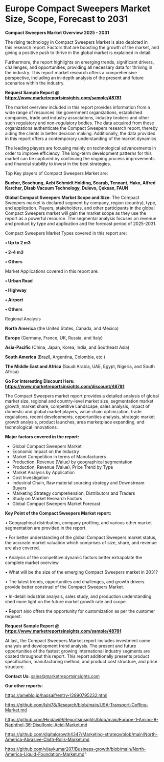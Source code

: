# Europe Compact Sweepers Market Size, Scope, Forecast to 2031

<Strong> Compact Sweepers Market Overview 2025 - 2031</strong>

The rising technology in Compact Sweepers Market is also depicted in this research report. Factors that are boosting the growth of the market, and giving a positive push to thrive in the global market is explained in detail.

Furthermore, the report highlights on emerging trends, significant drivers, challenges, and opportunities, providing all necessary data for thriving in the industry. This report market research offers a comprehensive perspective, including an in-depth analysis of the present and future scenarios within the industry.

<strong>Request Sample Report @ <a href=https://www.marketreportsinsights.com/sample/48781>https://www.marketreportsinsights.com/sample/48781</a></strong>

The market overview included in this report provides information from a wide range of resources like government organizations, established companies, trade and industry associations, industry brokers and other such regulatory and non-regulatory bodies. The data acquired from these organizations authenticate the Compact Sweepers research report, thereby aiding the clients in better decision making. Additionally, the data provided in this report offers a contemporary understanding of the market dynamics.

The leading players are focusing mainly on technological advancements in order to improve efficiency. The long-term development patterns for this market can be captured by continuing the ongoing process improvements and financial stability to invest in the best strategies.

Top Key players of Compact Sweepers Market are:

<strong>Bucher, Boschung, Aebi Schmidt Holding, Scarab, Tennant, Hako, Alfred Karcher, Disab Vacuum Technology, Dulevo, Çeksan, FAUN</strong>

<strong><b>Global Compact Sweepers Market Scope and Size:</b></strong>
The Compact Sweepers market is declared segment by company, region (country), type, and application. Players, stakeholders, and other participants in the global Compact Sweepers market will gain the market scope as they use the report as a powerful resource. The segmental analysis focuses on revenue and product by type and application and the forecast period of 2025-2031.

Compact Sweepers Market Types covered in this report are:

<strong>•  Up to 2 m3

•  2-4 m3

•  Others</strong>

Market Applications covered in this report are:

<strong>•  Urban Road

•  Highway

•  Airport

•  Others</strong> 

Regional Analysis

<strong>North America</strong> (the United States, Canada, and Mexico)

<strong>Europe</strong> (Germany, France, UK, Russia, and Italy)

<strong>Asia-Pacific</strong> (China, Japan, Korea, India, and Southeast Asia)

<strong>South America</strong> (Brazil, Argentina, Colombia, etc.)

<strong>The Middle East and Africa</strong> (Saudi Arabia, UAE, Egypt, Nigeria, and South Africa)

<strong>Go For Interesting Discount Here: <a href=https://www.marketreportsinsights.com/discount/48781>https://www.marketreportsinsights.com/discount/48781</a></strong>

The Compact Sweepers market report provides a detailed analysis of global market size, regional and country-level market size, segmentation market growth, market share, competitive Landscape, sales analysis, impact of domestic and global market players, value chain optimization, trade regulations, recent developments, opportunities analysis, strategic market growth analysis, product launches, area marketplace expanding, and technological innovations.

<strong><b>Major factors covered in the report:</b></strong>
<ul>
  <li>Global Compact Sweepers Market </li>
  <li>Economic Impact on the Industry</li>
  <li>Market Competition in terms of Manufacturers</li>
  <li>Production, Revenue (Value) by geographical segmentation</li>
  <li>Production, Revenue (Value), Price Trend by Type</li>
  <li>Market Analysis by Application</li>
  <li>Cost Investigation</li>
  <li>Industrial Chain, Raw material sourcing strategy and Downstream Buyers</li>
  <li>Marketing Strategy comprehension, Distributors and Traders</li>
  <li>Study on Market Research Factors</li>
  <li>Global Compact Sweepers Market Forecast</li>
</ul>

<strong><b>Key Point of the Compact Sweepers Market report:</b></strong>

• Geographical distribution, company profiling, and various other market segmentation are provided in the report.

• For better understanding of the global Compact Sweepers market status, the accurate market valuation which comprises of size, share, and revenue are also covered.

• Analysis of the competitive dynamic factors better extrapolate the complete market overview

• What will be the size of the emerging Compact Sweepers market in 2031?

• The latest trends, opportunities and challenges, and growth drivers provide better construal of the Compact Sweepers Market.

• In-detail industrial analysis, sales study, and production understanding shed more light on the future market growth rate and scope.

• Report also offers the opportunity for customization as per the customer request.

<strong>Request Sample Report @ <a href=https://www.marketreportsinsights.com/sample/48781>https://www.marketreportsinsights.com/sample/48781</a></strong>

At last, the Compact Sweepers Market report includes investment come analysis and development trend analysis. The present and future opportunities of the fastest growing international industry segments are coated throughout this report. This report additionally presents product specification, manufacturing method, and product cost structure, and price structure.

<strong>Contact Us:</strong>
sales@marketreportsinsights.com

<strong>Our other reports:</strong>

<a href=https://ameblo.jp/haqsaif/entry-12890795232.html>https://ameblo.jp/haqsaif/entry-12890795232.html</a>

<a href=https://github.com/Ishi78/Research/blob/main/USA-Transport-Coffins-Market.md>https://github.com/Ishi78/Research/blob/main/USA-Transport-Coffins-Market.md</a>

<a href=https://github.com/Hindavii9/Reportsinsights/blob/main/Europe-1-Amino-8-Naphthol-36-Disulfonic-Acid-Market.md>https://github.com/Hindavii9/Reportsinsights/blob/main/Europe-1-Amino-8-Naphthol-36-Disulfonic-Acid-Market.md</a>

<a href=https://github.com/digitalgrowth4347/Marketing-strategy/blob/main/North-America-Abrasive-Cloth-Rolls-Market.md>https://github.com/digitalgrowth4347/Marketing-strategy/blob/main/North-America-Abrasive-Cloth-Rolls-Market.md</a>

<a href=https://github.com/vijaykumar207/Business-growth/blob/main/North-America-Liquid-Foundation-Market.md>https://github.com/vijaykumar207/Business-growth/blob/main/North-America-Liquid-Foundation-Market.md</a>"
